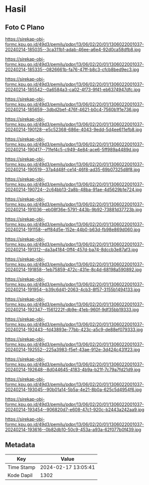 # Hasil

## Foto C Plano

https://sirekap-obj-formc.kpu.go.id/49d3/pemilu/pdpr/13/06/02/20/01/1306022001037-20240214-185035--3ca311b1-adab-46ee-a6e4-92d0ca58dfb8.jpg

https://sirekap-obj-formc.kpu.go.id/49d3/pemilu/pdpr/13/06/02/20/01/1306022001037-20240214-185335--0826661b-fa76-47ff-b8c3-cfcb8bed9ec3.jpg

https://sirekap-obj-formc.kpu.go.id/49d3/pemilu/pdpr/13/06/02/20/01/1306022001037-20240214-185542--0a6584a3-ca02-4f73-9f41-eb6374947dfc.jpg

https://sirekap-obj-formc.kpu.go.id/49d3/pemilu/pdpr/13/06/02/20/01/1306022001037-20240214-185659--3dbd2bef-476f-4621-b0c4-7560b1f1e736.jpg

https://sirekap-obj-formc.kpu.go.id/49d3/pemilu/pdpr/13/06/02/20/01/1306022001037-20240214-190128--e5c52368-686e-4043-9edd-5d4ee611efb8.jpg

https://sirekap-obj-formc.kpu.go.id/49d3/pemilu/pdpr/13/06/02/20/01/1306022001037-20240214-190417--71fef4c5-c949-4e84-ace6-5ff989a4489d.jpg

https://sirekap-obj-formc.kpu.go.id/49d3/pemilu/pdpr/13/06/02/20/01/1306022001037-20240214-190519--37a4d48f-ce14-46f8-ad35-69b07325d8f8.jpg

https://sirekap-obj-formc.kpu.go.id/49d3/pemilu/pdpr/13/06/02/20/01/1306022001037-20240214-190724--2c64bb13-2a8b-48ba-91ae-4d5629b1e724.jpg

https://sirekap-obj-formc.kpu.go.id/49d3/pemilu/pdpr/13/06/02/20/01/1306022001037-20240214-191036--eb08f36e-5791-443b-9b92-73881d37723b.jpg

https://sirekap-obj-formc.kpu.go.id/49d3/pemilu/pdpr/13/06/02/20/01/1306022001037-20240214-191158--eff84d5e-152e-44b0-b63d-fb98e869d060.jpg

https://sirekap-obj-formc.kpu.go.id/49d3/pemilu/pdpr/13/06/02/20/01/1306022001037-20240214-191312--da3a4184-0ff4-457d-ba74-8dccb3e87af3.jpg

https://sirekap-obj-formc.kpu.go.id/49d3/pemilu/pdpr/13/06/02/20/01/1306022001037-20240214-191858--1eb75859-472c-431e-8c4d-68198a590892.jpg

https://sirekap-obj-formc.kpu.go.id/49d3/pemilu/pdpr/13/06/02/20/01/1306022001037-20240214-191954--b39c6d41-2063-4cb3-8f57-3155b1494133.jpg

https://sirekap-obj-formc.kpu.go.id/49d3/pemilu/pdpr/13/06/02/20/01/1306022001037-20240214-192347--1561222f-db9e-41eb-960f-9df35bb19333.jpg

https://sirekap-obj-formc.kpu.go.id/49d3/pemilu/pdpr/13/06/02/20/01/1306022001037-20240214-192443--fd43893e-77bb-423c-a5c9-de88ef079333.jpg

https://sirekap-obj-formc.kpu.go.id/49d3/pemilu/pdpr/13/06/02/20/01/1306022001037-20240214-192552--225a3983-f5ef-43ae-912e-3d424c431f23.jpg

https://sirekap-obj-formc.kpu.go.id/49d3/pemilu/pdpr/13/06/02/20/01/1306022001037-20240214-192648--8d044645-4183-4b9a-b21f-7c79a7fd21d9.jpg

https://sirekap-obj-formc.kpu.go.id/49d3/pemilu/pdpr/13/06/02/20/01/1306022001037-20240214-193045--90b01a14-5b5a-4e21-8b0a-625c5d4954f6.jpg

https://sirekap-obj-formc.kpu.go.id/49d3/pemilu/pdpr/13/06/02/20/01/1306022001037-20240214-193454--906820d7-e608-47c1-920c-b2443a242aa9.jpg

https://sirekap-obj-formc.kpu.go.id/49d3/pemilu/pdpr/13/06/02/20/01/1306022001037-20240214-193616--0b82db10-50c9-453a-a93a-62f077b0f439.jpg


## Metadata

| Key        | Value               |
| ---------- | ------------------- |
| Time Stamp | 2024-02-17 13:05:41 |
| Kode Dapil | 1302                |



